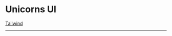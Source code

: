 # Unicorns UI

[Tailwind](tailwindcss)

---

[tailwindcss]: https://tailwindcss.com/docs/installation/using-postcss
